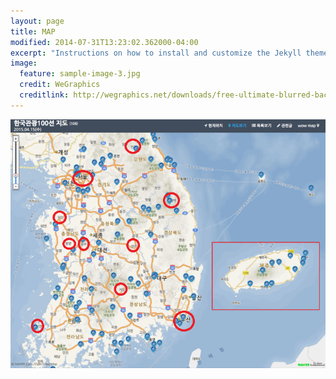 ```yaml
---
layout: page
title: MAP
modified: 2014-07-31T13:23:02.362000-04:00
excerpt: "Instructions on how to install and customize the Jekyll theme Minimal Mistakes."
image:
  feature: sample-image-3.jpg
  credit: WeGraphics
  creditlink: http://wegraphics.net/downloads/free-ultimate-blurred-background-pack/
---
```

<html>
<head>
</head>
<body>


<div>
  <map name="koreanmap">
    <area href="http://tour.gongju.go.kr" shape="rect" coords="160,284,180,296"
      alt="Beach hut" title="Attraction of Gongju">
	<area href="http://tour.shinan.go.kr" shape="rect" coords="52,475,80,493"
      alt="Beach hut" title="Attraction of Shinan">  
	<area href="http://tour.taebaek.go.kr" shape="rect" coords="368,178,,493"
      alt="Beach hut" title="Attraction of Taebaek">    
	<area href="http://tour.cheongyang.go.kr" shape="rect" coords="125,283,145,301"
      alt="Beach hut" title="Attraction of cheongyang">  
	<area href="http://tour.inje.go.kr" shape="rect" coords="278,55,374,76"
      alt="Beach hut" title="Attraction of Inje">  
	 <area href="http://tour.dangjin.go.kr" shape="rect" coords="99,215,134,240"
      alt="Beach hut" title="Attraction of dangjin">  
	 <area href="http://www.citytourbusan.com" shape="rect" coords="391,454,423,480"
      alt="Beach hut" title="Attraction of busan">  
	 <area href="http://tour.jongno.go.kr" shape="rect" coords="154,128,187,145"
      alt="Beach hut" title="Attraction of seoul">  
	
  </map>
</div>
<p><img src="tournew1000.png" alt="" usemap="#koreanmap"></p>


</body>

</html>
